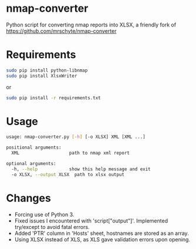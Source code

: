 # nmap-converter
Python script for converting nmap reports into XLSX, a friendly fork of https://github.com/mrschyte/nmap-converter

# Requirements
```bash 
sudo pip install python-libnmap
sudo pip install XlsxWriter
```
or 
```bash 
sudo pip install -r requirements.txt
```

# Usage
```bash
usage: nmap-converter.py [-h] [-o XLSX] XML [XML ...]

positional arguments:
  XML                   path to nmap xml report

optional arguments:
  -h, --help            show this help message and exit
  -o XLSX, --output XLSX  path to xlsx output
```

# Changes
- Forcing use of Python 3.
- Fixed issues I encountered with 'script["output"]'. Implemented try/except to avoid fatal errors.
- Added 'PTR' column in 'Hosts' sheet, hostnames are stored as an array.
- Using XLSX instead of XLS, as XLS gave validation errors upon opening.
